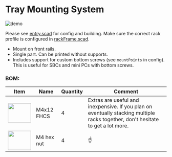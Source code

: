 # Tray Mounting System

![demo](./animate.gif)

Please see [entry.scad](./entry.scad) for config and building. Make sure the correct rack profile is configured in [rackFrame.scad](../../config/rackFrame.scad).

- Mount on front rails. 
- Single part. Can be printed without supports.
- Includes support for custom bottom screws (see `mountPoints` in config). This is useful for SBCs and mini PCs with bottom screws.

### BOM:

| Item                                                          | Name                      | Quantity | Comment                                                                                                                          |
|---------------------------------------------------------------|---------------------------|----------|----------------------------------------------------------------------------------------------------------------------------------|
| <img src="../../media/bom/fhcs_medium.gif"  height="60" width="72"> | M4x12 FHCS                | 4        | Extras are useful and inexpensive. If you plan on eventually stacking multiple racks together, don't hesitate to get a lot more. |
| <img src="../../media/bom/hex_nut.gif"  height="60" width="72">     | M4 hex nut                | 4        | ☝️                                                                                                                               |